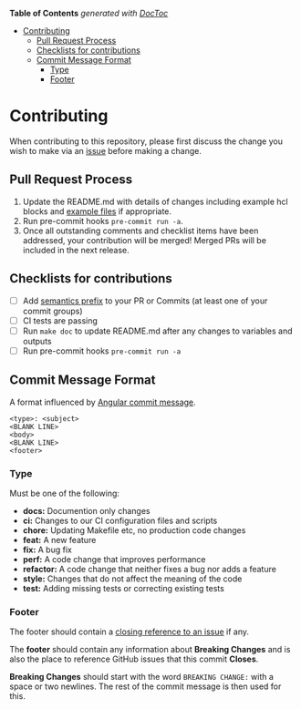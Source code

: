 <!-- START doctoc generated TOC please keep comment here to allow auto update -->
<!-- DON'T EDIT THIS SECTION, INSTEAD RE-RUN doctoc TO UPDATE -->
**Table of Contents**  *generated with [DocToc](https://github.com/thlorenz/doctoc)*

- [Contributing](#contributing)
  - [Pull Request Process](#pull-request-process)
  - [Checklists for contributions](#checklists-for-contributions)
  - [Commit Message Format](#commit-message-format)
    - [Type](#type)
    - [Footer](#footer)

<!-- END doctoc generated TOC please keep comment here to allow auto update -->

# Contributing

When contributing to this repository, please first discuss the change you wish to make via an [issue](https://github.com/padok-team/terraform-azurerm-postgresql-server/issues) before making a change.

## Pull Request Process

1. Update the README.md with details of changes including example hcl blocks and [example files](./examples) if appropriate.
2. Run pre-commit hooks `pre-commit run -a`.
3. Once all outstanding comments and checklist items have been addressed, your contribution will be merged! Merged PRs will be included in the next release.

## Checklists for contributions

- [ ] Add [semantics prefix](#semantic-pull-requests) to your PR or Commits (at least one of your commit groups)
- [ ] CI tests are passing
- [ ] Run `make doc` to update README.md after any changes to variables and outputs
- [ ] Run pre-commit hooks `pre-commit run -a`

## Commit Message Format

A format influenced by [Angular commit message].

```text
<type>: <subject>
<BLANK LINE>
<body>
<BLANK LINE>
<footer>
```

### Type

Must be one of the following:

- **docs:** Documention only changes
- **ci:** Changes to our CI configuration files and scripts
- **chore:** Updating Makefile etc, no production code changes
- **feat:** A new feature
- **fix:** A bug fix
- **perf:** A code change that improves performance
- **refactor:** A code change that neither fixes a bug nor adds a feature
- **style:** Changes that do not affect the meaning of the code
- **test:** Adding missing tests or correcting existing tests

### Footer

The footer should contain a [closing reference to an issue] if any.

The **footer** should contain any information about **Breaking Changes** and is
also the place to reference GitHub issues that this commit **Closes**.

**Breaking Changes** should start with the word `BREAKING CHANGE:` with a space
or two newlines. The rest of the commit message is then used for this.

[submitting an issue]: https://github.com/padok-team/terraform-azurerm-postgresql-server/issues
[GitHub Repository]: https://github.com/padok-team/terraform-azurerm-postgresql-server
[Angular commit message]: https://github.com/angular/angular/blob/master/CONTRIBUTING.md#commit-message-format
[Closing reference to an issue]: https://help.github.com/articles/closing-issues-via-commit-messages/
